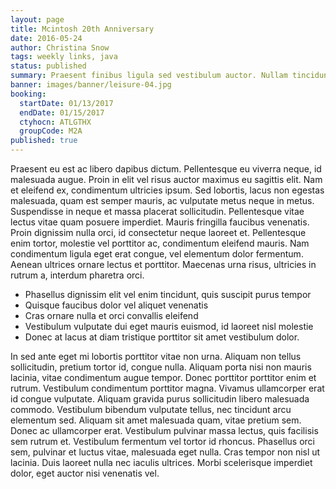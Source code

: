 ```yaml
---
layout: page
title: Mcintosh 20th Anniversary
date: 2016-05-24
author: Christina Snow
tags: weekly links, java
status: published
summary: Praesent finibus ligula sed vestibulum auctor. Nullam tincidunt eros.
banner: images/banner/leisure-04.jpg
booking:
  startDate: 01/13/2017
  endDate: 01/15/2017
  ctyhocn: ATLGTHX
  groupCode: M2A
published: true
---
```

Praesent eu est ac libero dapibus dictum. Pellentesque eu viverra neque, id malesuada augue. Proin in elit vel risus auctor maximus eu sagittis elit. Nam et eleifend ex, condimentum ultricies ipsum. Sed lobortis, lacus non egestas malesuada, quam est semper mauris, ac vulputate metus neque in metus. Suspendisse in neque et massa placerat sollicitudin. Pellentesque vitae lectus vitae quam posuere imperdiet. Mauris fringilla faucibus venenatis. Proin dignissim nulla orci, id consectetur neque laoreet et. Pellentesque enim tortor, molestie vel porttitor ac, condimentum eleifend mauris. Nam condimentum ligula eget erat congue, vel elementum dolor fermentum. Aenean ultrices ornare lectus et porttitor. Maecenas urna risus, ultricies in rutrum a, interdum pharetra orci.

* Phasellus dignissim elit vel enim tincidunt, quis suscipit purus tempor
* Quisque faucibus dolor vel aliquet venenatis
* Cras ornare nulla et orci convallis eleifend
* Vestibulum vulputate dui eget mauris euismod, id laoreet nisl molestie
* Donec at lacus at diam tristique porttitor sit amet vestibulum dolor.

In sed ante eget mi lobortis porttitor vitae non urna. Aliquam non tellus sollicitudin, pretium tortor id, congue nulla. Aliquam porta nisi non mauris lacinia, vitae condimentum augue tempor. Donec porttitor porttitor enim et rutrum. Vestibulum condimentum porttitor magna. Vivamus ullamcorper erat id congue vulputate. Aliquam gravida purus sollicitudin libero malesuada commodo. Vestibulum bibendum vulputate tellus, nec tincidunt arcu elementum sed. Aliquam sit amet malesuada quam, vitae pretium sem. Donec ac ullamcorper erat. Vestibulum pulvinar massa lectus, quis facilisis sem rutrum et. Vestibulum fermentum vel tortor id rhoncus. Phasellus orci sem, pulvinar et luctus vitae, malesuada eget nulla. Cras tempor non nisl ut lacinia. Duis laoreet nulla nec iaculis ultrices. Morbi scelerisque imperdiet dolor, eget auctor nisi venenatis vel.
